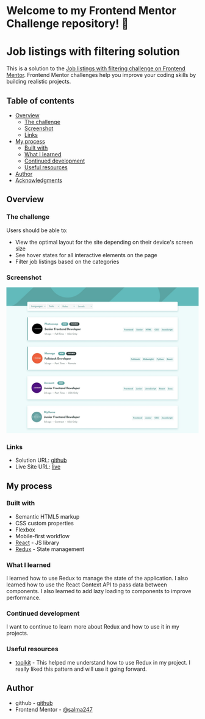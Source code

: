 # Welcome to my Frontend Mentor Challenge repository! 👋
# Job listings with filtering solution

This is a solution to the [Job listings with filtering challenge on Frontend Mentor](https://www.frontendmentor.io/challenges/job-listings-with-filtering-ivstIPCt). Frontend Mentor challenges help you improve your coding skills by building realistic projects. 

## Table of contents

- [Overview](#overview)
  - [The challenge](#the-challenge)
  - [Screenshot](#screenshot)
  - [Links](#links)
- [My process](#my-process)
  - [Built with](#built-with)
  - [What I learned](#what-i-learned)
  - [Continued development](#continued-development)
  - [Useful resources](#useful-resources)
- [Author](#author)
- [Acknowledgments](#acknowledgments)


## Overview

### The challenge

Users should be able to:

- View the optimal layout for the site depending on their device's screen size
- See hover states for all interactive elements on the page
- Filter job listings based on the categories

### Screenshot

![](./screenshot.jpeg)



### Links

- Solution URL: [github](https://github.com/salma247/job-listing-with-filtering)
- Live Site URL: [live](https://salma247.github.io/job-listing-with-filtering/)

## My process

### Built with

- Semantic HTML5 markup
- CSS custom properties
- Flexbox
- Mobile-first workflow
- [React](https://reactjs.org/) - JS library
- [Redux](https://redux.js.org/) - State management

### What I learned

I learned how to use Redux to manage the state of the application. I also learned how to use the React Context API to pass data between components.
I also learned to add lazy loading to components to improve performance.



### Continued development

I want to continue to learn more about Redux and how to use it in my projects. 

### Useful resources

- [toolkit](https://redux-toolkit.js.org/) - This helped me understand how to use Redux in my project. I really liked this pattern and will use it going forward.



## Author

- github - [github](https://github.com/salma247)
- Frontend Mentor - [@salma247](https://www.frontendmentor.io/profile/salma247)


